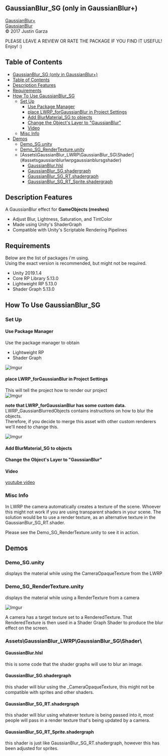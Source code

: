 GaussianBlur_SG (only in GaussianBlur+)
-------------------------------------
[GaussianBlur+](http://u3d.as/1wQD)  
[GaussianBlur](http://u3d.as/yJk)  
© 2017 Justin Garza

PLEASE LEAVE A REVIEW OR RATE THE PACKAGE IF YOU FIND IT USEFUL!
Enjoy! :)

## Table of Contents

<!--TOC-->
- [GaussianBlur_SG (only in GaussianBlur+)](#gaussianblursg-only-in-gaussianblur)
- [Table of Contents](#table-of-contents)
- [Description Features](#description-features)
- [Requirements](#requirements)
- [How To Use GaussianBlur_SG](#how-to-use-gaussianblursg)
    - [Set Up](#set-up)
        - [Use Package Manager](#use-package-manager)
        - [place LWRP_forGaussianBlur in Project Settings](#place-lwrpforgaussianblur-in-project-settings)
        - [Add BlurMaterial_SG to objects](#add-blurmaterialsg-to-objects)
        - [Change the Object's Layer to "GaussianBlur"](#change-the-objects-layer-to-%22gaussianblur%22)
        - [Video](#video)
    - [Misc Info](#misc-info)
- [Demos](#demos)
    - [Demo_SG.unity](#demosgunity)
    - [Demo_SG_RenderTexture.unity](#demosgrendertextureunity)
    - [Assets\GaussianBlur_LWRP\GaussianBlur_SG\Shader\](#assetsgaussianblurlwrpgaussianblursgshader)
        - [GaussianBlur.hlsl](#gaussianblurhlsl)
        - [GaussianBlur_SG.shadergraph](#gaussianblursgshadergraph)
        - [GaussianBlur_SG_RT.shadergraph](#gaussianblursgrtshadergraph)
        - [GaussianBlur_SG_RT_Sprite.shadergraph](#gaussianblursgrtspriteshadergraph)

<!--TOC-->

## Description Features

A GaussianBlur effect for **GameObjects (meshes)**

* Adjust Blur, Lightness, Saturation, and TintColor 
* Made using Unity's ShaderGraph
* Compatible with Unity's Scriptable Rendering Pipelines 
  


## Requirements

Below are the list of packages i'm using.  
Using the exact version is recommended, but might not be required.

* Unity 2019.1.4
* Core RP Library 5.13.0
* Lightweight RP 5.13.0
* Shader Graph 5.13.0


## How To Use GaussianBlur_SG

### Set Up

#### Use Package Manager
Use the package manager to obtain 
* Lightweight RP
* Shader Graph

![Imgur](https://i.imgur.com/gJp0iWZm.png)

#### place LWRP_forGaussianBlur in Project Settings
This will tell the project how to render our project  
![Imgur](https://i.imgur.com/0V4h0xAm.png)

**note that LWRP_forGaussianBlur has some custom data.**
LWRP_GaussianBlurredObjects contains instructions on how to blur the objects.  
Therefore, if you decide to merge this asset with other custom renderers we'll need to change this.  

![Imgur](https://i.imgur.com/dRybf88m.png)

#### Add BlurMaterial_SG to objects

#### Change the Object's Layer to "GaussianBlur"

#### Video
[youtube video](https://youtu.be/_d0XQOhKUwE)

### Misc Info

In LWRP the camera automatically creates a texture of the scene. Whoever this might not work if you are using transparent shaders in your scene. The solution would be to use a render texture, as an alternative texture in the GaussianBlur_SG_RT.shader.

Please see the Demo_SG_RenderTexture.unity to see it in action.
  
## Demos

### Demo_SG.unity
displays the material while using the CameraOpaqueTexture from the LWRP

### Demo_SG_RenderTexture.unity
displays the material while using a RenderTexture from a camera

![Imgur](https://i.imgur.com/4WDOwql.png)

A camera has a target texture set to a RenderedTexture. That RenderedTexture is then used in a Shader Graph Shader to produce the blur effect on the screen.

### Assets\GaussianBlur_LWRP\GaussianBlur_SG\Shader\

#### GaussianBlur.hlsl
this is some code that the shader graphs will use to blur an image.

#### GaussianBlur_SG.shadergraph
this shader will blur using the _CameraOpaqueTexture, this might not be compatible with sprites and other shaders.

#### GaussianBlur_SG_RT.shadergraph
this shader will blur using whatever texture is being passed into it, most people will pass in a render texture that's being updated by a camera.

#### GaussianBlur_SG_RT_Sprite.shadergraph
this shader is just like GaussianBlur_SG_RT.shadergraph, however this has been adjusted for sprites.